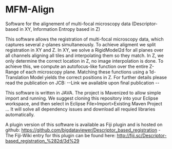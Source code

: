 # MFM-Align
Software for the alignement of multi-focal microscopy data (Descriptor-based in XY, Information Entropy based in Z)

This software allows the registration of multi-focal microscopy data, which captures several z-planes simultaneously. To achieve aligment we split registration in XY and Z. In XY, we solve a RigidModel2d for all planes over all channels aligning all tiles and interpolating them so they match. In Z, we only determine the correct location in Z, no image interpolation is done. To achieve this, we compute an autofocus-like function over the entire Z-Range of each microscopy plane. Matching these functions using a 1d-Translation Model yields the correct positions in Z. For further details please read the publication on JCB: --Link we available upon final publication --

This software is written in JAVA. The project is Mavenized to allow simple import and running. We suggest cloning this repository into your Eclipse workspace, and then select in Eclipse File>Import>Existing Maven Project ... It will solve all dependency issues and download all requied libraries automatically.

A plugin version of this software is available as Fiji plugin and is hosted on github: https://github.com/bigdataviewer/Descriptor_based_registration - The Fiji-Wiki entry for this plugin can be found here: http://fiji.sc/Descriptor-based_registration_%282d/3d%29
